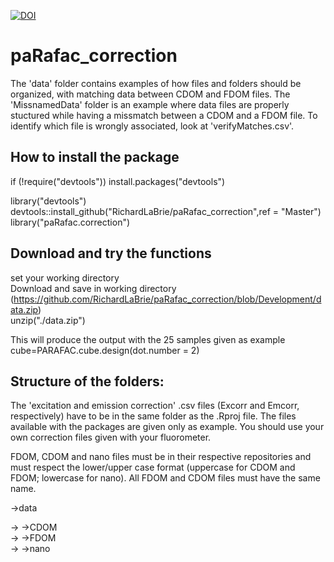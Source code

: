 [![DOI](https://zenodo.org/badge/89527851.svg)](https://zenodo.org/badge/latestdoi/89527851)  
# paRafac_correction
The 'data' folder contains examples of how files and folders should be organized, with matching data between CDOM and FDOM files.
The 'MissnamedData' folder is an example where data files are properly stuctured while having a missmatch between a CDOM and a FDOM file. To identify which file is wrongly associated, look at 'verifyMatches.csv'.

## How to install the package
if (!require("devtools")) install.packages("devtools")

library("devtools")  
devtools::install_github("RichardLaBrie/paRafac_correction",ref = "Master")  
library("paRafac.correction")  

## Download and try the functions  
set your working directory  
Download and save in working directory (https://github.com/RichardLaBrie/paRafac_correction/blob/Development/data.zip)  
unzip("./data.zip")  

This will produce the output with the 25 samples given as example  
cube=PARAFAC.cube.design(dot.number = 2)

## Structure of the folders:
The 'excitation and emission correction' .csv files (Excorr and Emcorr, respectively) have to be in the same folder as the .Rproj file. The files available with the packages are given only as example. You should use your own correction files given with your fluorometer.

FDOM, CDOM and nano files must be in their respective repositories and must respect the lower/upper case format (uppercase for CDOM and FDOM; lowercase for nano). All FDOM and CDOM files must have the same name.

->data

-> ->CDOM  
-> ->FDOM  
-> ->nano
